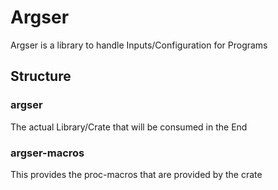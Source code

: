 # Argser
Argser is a library to handle Inputs/Configuration for Programs

## Structure
### argser
The actual Library/Crate that will be consumed in the End

### argser-macros
This provides the proc-macros that are provided by the crate
